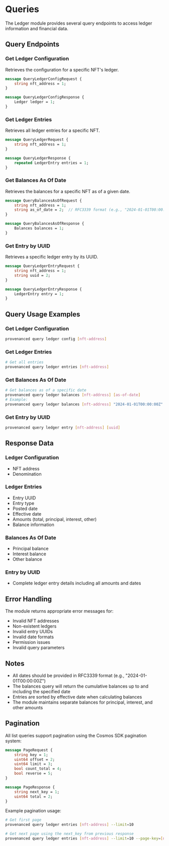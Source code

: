 # Queries

The Ledger module provides several query endpoints to access ledger information and financial data.

## Query Endpoints

### Get Ledger Configuration
Retrieves the configuration for a specific NFT's ledger.

```protobuf
message QueryLedgerConfigRequest {
    string nft_address = 1;
}

message QueryLedgerConfigResponse {
    Ledger ledger = 1;
}
```

### Get Ledger Entries
Retrieves all ledger entries for a specific NFT.

```protobuf
message QueryLedgerRequest {
    string nft_address = 1;
}

message QueryLedgerResponse {
    repeated LedgerEntry entries = 1;
}
```

### Get Balances As Of Date
Retrieves the balances for a specific NFT as of a given date.

```protobuf
message QueryBalancesAsOfRequest {
    string nft_address = 1;
    string as_of_date = 2;  // RFC3339 format (e.g., "2024-01-01T00:00:00Z")
}

message QueryBalancesAsOfResponse {
    Balances balances = 1;
}
```

### Get Entry by UUID
Retrieves a specific ledger entry by its UUID.

```protobuf
message QueryLedgerEntryRequest {
    string nft_address = 1;
    string uuid = 2;
}

message QueryLedgerEntryResponse {
    LedgerEntry entry = 1;
}
```

## Query Usage Examples

### Get Ledger Configuration
```bash
provenanced query ledger config [nft-address]
```

### Get Ledger Entries
```bash
# Get all entries
provenanced query ledger entries [nft-address]
```

### Get Balances As Of Date
```bash
# Get balances as of a specific date
provenanced query ledger balances [nft-address] [as-of-date]
# Example:
provenanced query ledger balances [nft-address] "2024-01-01T00:00:00Z"
```

### Get Entry by UUID
```bash
provenanced query ledger entry [nft-address] [uuid]
```

## Response Data

### Ledger Configuration
- NFT address
- Denomination

### Ledger Entries
- Entry UUID
- Entry type
- Posted date
- Effective date
- Amounts (total, principal, interest, other)
- Balance information

### Balances As Of Date
- Principal balance
- Interest balance
- Other balance

### Entry by UUID
- Complete ledger entry details including all amounts and dates

## Error Handling

The module returns appropriate error messages for:
- Invalid NFT addresses
- Non-existent ledgers
- Invalid entry UUIDs
- Invalid date formats
- Permission issues
- Invalid query parameters

## Notes

- All dates should be provided in RFC3339 format (e.g., "2024-01-01T00:00:00Z")
- The balances query will return the cumulative balances up to and including the specified date
- Entries are sorted by effective date when calculating balances
- The module maintains separate balances for principal, interest, and other amounts

## Pagination

All list queries support pagination using the Cosmos SDK pagination system:

```protobuf
message PageRequest {
    string key = 1;
    uint64 offset = 2;
    uint64 limit = 3;
    bool count_total = 4;
    bool reverse = 5;
}

message PageResponse {
    string next_key = 1;
    uint64 total = 2;
}
```

Example pagination usage:
```bash
# Get first page
provenanced query ledger entries [nft-address] --limit=10

# Get next page using the next_key from previous response
provenanced query ledger entries [nft-address] --limit=10 --page-key=[next_key]
``` 